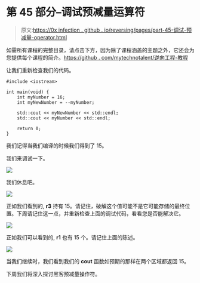 # 第 45 部分–调试预减量运算符

> 原文:[https://0x infection . github . io/reversing/pages/part-45-调试-预减量-operator.html](https://0xinfection.github.io/reversing/pages/part-45-debugging-pre-decrement-operator.html)

如需所有课程的完整目录，请点击下方，因为除了课程涵盖的主题之外，它还会为您提供每个课程的简介。[https://github . com/mytechnotalent/逆向工程-教程](https://github.com/mytechnotalent/Reverse-Engineering-Tutorial)

让我们重新检查我们的代码。

```
#include <iostream>

int main(void) {
    int myNumber = 16;
    int myNewNumber = --myNumber;

    std::cout << myNewNumber << std::endl;
    std::cout << myNumber << std::endl;

    return 0;
}

```

我们记得当我们编译的时候我们得到了 15。

我们来调试一下。

![](../Images/3af2b890d0d5f820d3715888a75201a7.png)

我们休息吧。

![](../Images/5037a45d3dcbaaceddca536d4802c899.png)

正如我们看到的, **r3** 持有 15。请记住，破解这个值可能不是它可能存储的最终位置。下周请记住这一点，并重新检查上面的调试代码，看看您是否能解决它。

![](../Images/7d63346a4ccd11f65d6c51c58c14f061.png)

正如我们可以看到的, **r1** 也有 15 个。请记住上面的陈述。

![](../Images/3619b01ebaa83187ea3d57c72a06d9ef.png)

当我们继续时，我们看到我们的 **cout** 函数如预期的那样在两个区域都返回 15。

下周我们将深入探讨黑客预减量操作符。